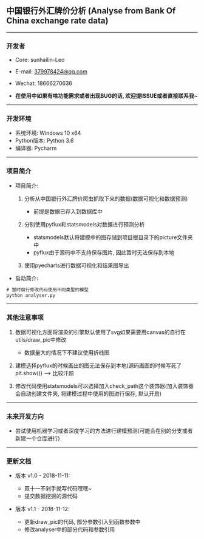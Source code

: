 ## 中国银行外汇牌价分析 (Analyse from Bank Of China exchange rate data)

---

<h3 id="Developer">开发者</h3>

* Core: sunhailin-Leo
* E-mail: 379978424@qq.com
* Wechat: 18666270636

* **在使用中如果有啥功能需求或者出现BUG的话, 欢迎提ISSUE或者直接联系我~**

---

<h3 id="DevEnv">开发环境</h3>

* 系统环境: Windows 10 x64
* Python版本: Python 3.6
* 编译器: Pycharm

---

<h3 id="ProjectInfo">项目简介</h3>

* 项目简介:
    1. 分析从中国银行外汇牌价爬虫抓取下来的数据(数据可视化和数据预测)
        * 前提是数据已存入到数据库中
        
    2. 分别使用pyflux和statsmodels对数据进行预测分析
        * statsmodels默认将建模中的图存储到项目根目录下的picture文件夹中
        * pyflux由于源码中不支持保存图片, 因此暂时无法保存到本地
    
    3. 使用pyecharts进行数据可视化和结果图导出

* 启动简介:
    
```html
# 暂时自行修改代码使用不同类型的模型
python analyser.py
```

---

<h3 id="OthersMention">其他注意事项</h3>

1. 数据可视化方面将渲染的引擎默认使用了svg如果需要用canvas的自行在utils/draw_pic中修改
    * 数据量大的情况下不建议使用折线图
    
2. 建模选择pyflux的时候画出的图无法保存到本地(源码画图的时候写死了plt.show()) --> 比较汗颜

3. 修改代码使用statsmodels可以选择加入check_path这个装饰器(加入装饰器会自动创建文件夹, 将建模过程中使用的图进行保存, 默认开启)

---

<h3 id="Future">未来开发方向</h3>

* 尝试使用机器学习或者深度学习的方法进行建模预测(可能会在别的分支或者新建一个仓库进行)

---

<h3 id="ChangeLog">更新文档</h3>

* 版本 v1.0 - 2018-11-11:
    * 双十一不剁手就写代码嘿嘿~
    * 提交数据挖掘的源代码

* 版本 v1.1 - 2018-11-12:
    * 更新draw_pic的代码, 部分参数引入到函数参数中
    * 修改analyser中的部分代码和参数引用